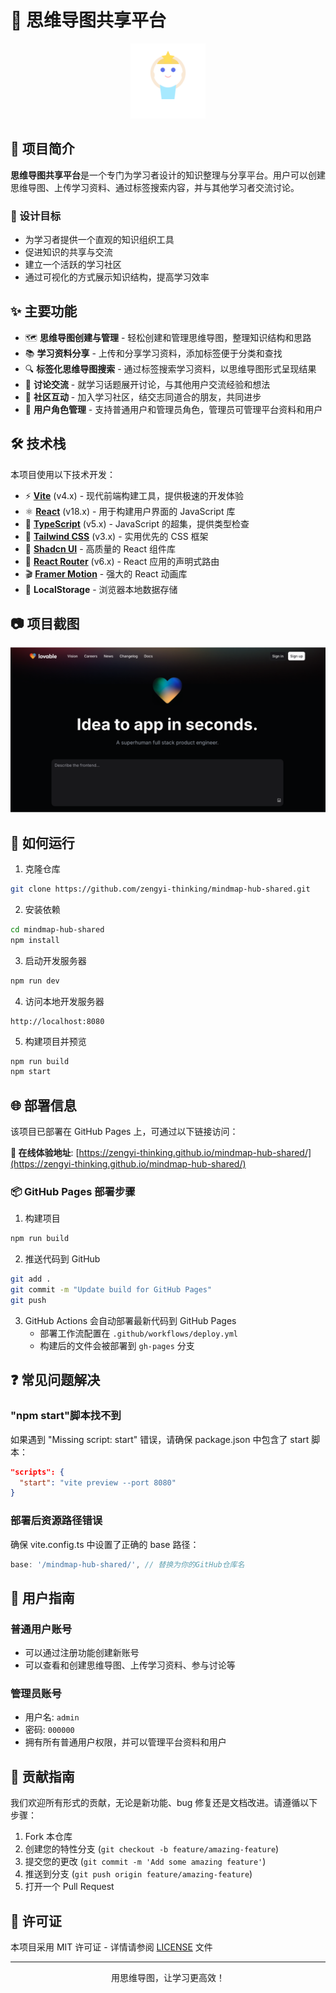 # 🧠 思维导图共享平台

<p align="center">
  <img src="./public/paimon.svg" alt="思维导图共享平台Logo" width="120" height="120"/>
</p>

## 📖 项目简介

**思维导图共享平台**是一个专门为学习者设计的知识整理与分享平台。用户可以创建思维导图、上传学习资料、通过标签搜索内容，并与其他学习者交流讨论。

### 🎯 设计目标

- 为学习者提供一个直观的知识组织工具
- 促进知识的共享与交流
- 建立一个活跃的学习社区
- 通过可视化的方式展示知识结构，提高学习效率

## ✨ 主要功能

- 🗺️ **思维导图创建与管理** - 轻松创建和管理思维导图，整理知识结构和思路
- 📚 **学习资料分享** - 上传和分享学习资料，添加标签便于分类和查找
- 🔍 **标签化思维导图搜索** - 通过标签搜索学习资料，以思维导图形式呈现结果
- 💬 **讨论交流** - 就学习话题展开讨论，与其他用户交流经验和想法
- 👥 **社区互动** - 加入学习社区，结交志同道合的朋友，共同进步
- 👤 **用户角色管理** - 支持普通用户和管理员角色，管理员可管理平台资料和用户

## 🛠️ 技术栈

本项目使用以下技术开发：

- ⚡ **[Vite](https://vitejs.dev/)** (v4.x) - 现代前端构建工具，提供极速的开发体验
- ⚛️ **[React](https://reactjs.org/)** (v18.x) - 用于构建用户界面的 JavaScript 库
- 📘 **[TypeScript](https://www.typescriptlang.org/)** (v5.x) - JavaScript 的超集，提供类型检查
- 🎨 **[Tailwind CSS](https://tailwindcss.com/)** (v3.x) - 实用优先的 CSS 框架
- 🧩 **[Shadcn UI](https://ui.shadcn.com/)** - 高质量的 React 组件库
- 🧭 **[React Router](https://reactrouter.com/)** (v6.x) - React 应用的声明式路由
- 🎬 **[Framer Motion](https://www.framer.com/motion/)** - 强大的 React 动画库
- 💾 **LocalStorage** - 浏览器本地数据存储

## 📷 项目截图

<p align="center">
  <img src="./public/og-image.png" alt="思维导图共享平台截图" width="600"/>
</p>

## 🚀 如何运行

1. 克隆仓库

```sh
git clone https://github.com/zengyi-thinking/mindmap-hub-shared.git
```

2. 安装依赖

```sh
cd mindmap-hub-shared
npm install
```

3. 启动开发服务器

```sh
npm run dev
```

4. 访问本地开发服务器

```
http://localhost:8080
```

5. 构建项目并预览

```sh
npm run build
npm start
```

## 🌐 部署信息

该项目已部署在 GitHub Pages 上，可通过以下链接访问：

**🔗 在线体验地址**: [https://zengyi-thinking.github.io/mindmap-hub-shared/](https://zengyi-thinking.github.io/mindmap-hub-shared/)

### 📦 GitHub Pages 部署步骤

1. 构建项目

```sh
npm run build
```

2. 推送代码到 GitHub

```sh
git add .
git commit -m "Update build for GitHub Pages"
git push
```

3. GitHub Actions 会自动部署最新代码到 GitHub Pages
   - 部署工作流配置在 `.github/workflows/deploy.yml`
   - 构建后的文件会被部署到 `gh-pages` 分支

## ❓ 常见问题解决

### "npm start"脚本找不到

如果遇到 "Missing script: start" 错误，请确保 package.json 中包含了 start 脚本：

```json
"scripts": {
  "start": "vite preview --port 8080"
}
```

### 部署后资源路径错误

确保 vite.config.ts 中设置了正确的 base 路径：

```ts
base: '/mindmap-hub-shared/', // 替换为你的GitHub仓库名
```

## 👥 用户指南

### 普通用户账号

- 可以通过注册功能创建新账号
- 可以查看和创建思维导图、上传学习资料、参与讨论等

### 管理员账号

- 用户名: `admin`
- 密码: `000000`
- 拥有所有普通用户权限，并可以管理平台资料和用户

## 🤝 贡献指南

我们欢迎所有形式的贡献，无论是新功能、bug 修复还是文档改进。请遵循以下步骤：

1. Fork 本仓库
2. 创建您的特性分支 (`git checkout -b feature/amazing-feature`)
3. 提交您的更改 (`git commit -m 'Add some amazing feature'`)
4. 推送到分支 (`git push origin feature/amazing-feature`)
5. 打开一个 Pull Request

## 📄 许可证

本项目采用 MIT 许可证 - 详情请参阅 [LICENSE](LICENSE) 文件

---

<p align="center">用思维导图，让学习更高效！</p>
